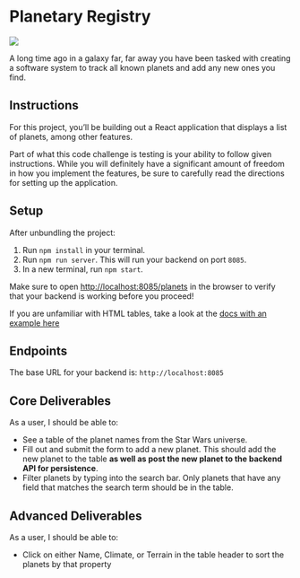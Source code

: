 # Planetary Registry

![](./finished-project.png)

A long time ago in a galaxy far, far away you have been tasked with creating a software system to track all known planets and add any new ones you find. 

## Instructions

For this project, you’ll be building out a React application that displays a
list of planets, among other features.

Part of what this code challenge is testing is your ability to follow given
instructions. While you will definitely have a significant amount of freedom in
how you implement the features, be sure to carefully read the directions for
setting up the application.

## Setup

After unbundling the project:

1. Run `npm install` in your terminal.
2. Run `npm run server`. This will run your backend on port `8085`.
3. In a new terminal, run `npm start`.

Make sure to open
[http://localhost:8085/planets](http://localhost:8085/planets) in the
browser to verify that your backend is working before you proceed!

If you are unfamiliar with HTML tables, take a look at the
[docs with an example here](https://www.w3schools.com/html/html_tables.asp)

## Endpoints

The base URL for your backend is: `http://localhost:8085`

## Core Deliverables

As a user, I should be able to:

- See a table of the planet names from the Star Wars universe.
- Fill out and submit the form to add a new planet. This should add the new planet to the table **as well as post the new planet to the backend API for persistence**.
- Filter planets by typing into the search bar. Only planets that have any field that matches the search term should be in the table.

## Advanced Deliverables

As a user, I should be able to:

- Click on either Name, Climate, or Terrain in the table header to sort the planets by that property
